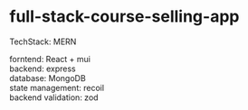 # full-stack-course-selling-app

TechStack: MERN </br>

forntend: React + mui </br>
backend: express </br>
database: MongoDB </br>
state management: recoil </br>
backend validation: zod </br>
